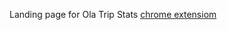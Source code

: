 Landing page for Ola Trip Stats [chrome extensiom](https://chrome.google.com/webstore/detail/ola-trip-stats/aonoimokllfbaojdcaokdodpmpbgfhhk?hl=en)
